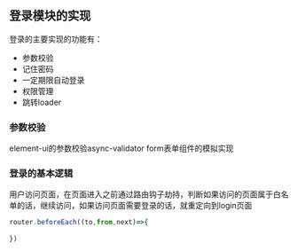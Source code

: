 ## 登录模块的实现
登录的主要实现的功能有：
+ 参数校验
+ 记住密码
+ 一定期限自动登录
+ 权限管理
+ 跳转loader

### 参数校验
element-ui的参数校验async-validator
form表单组件的模拟实现

### 登录的基本逻辑
用户访问页面，在页面进入之前通过路由钩子劫持，判断如果访问的页面属于白名单的话，继续访问，如果访问页面需要登录的话，就重定向到login页面
```js
router.beforeEach((to,from,next)=>{
    
})
```